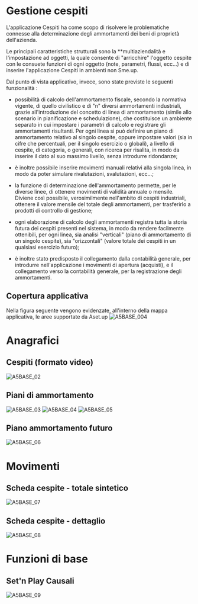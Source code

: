 # Gestione cespiti
L'applicazione Cespiti ha come scopo di risolvere le problematiche connesse alla determinazione degli ammortamenti dei beni di proprietà dell'azienda.

Le principali caratteristiche strutturali sono la **multiaziendalità e l'impostazione ad oggetti, la quale consente di "arricchire" l'oggetto cespite con le consuete funzioni di ogni oggetto (note, parametri, flussi, ecc...) e di inserire l'applicazione Cespiti in ambienti non Sme.up.

Dal punto di vista applicativo, invece, sono state previste le seguenti funzionalità : 

- possibilità di calcolo dell'ammortamento fiscale, secondo la normativa vigente, di quello civilistico e di "n" diversi ammortamenti industriali, grazie all'introduzione del concetto di linea di ammortamento (simile allo scenario in pianificazione e schedulazione), che costituisce un ambiente separato in cui impostare i parametri di calcolo e registrare gli ammortamenti risultanti.
Per ogni linea si può definire un piano di ammortamento relativo al singolo cespite, oppure impostare valori (sia in cifre che percentuali, per il singolo esercizio o globali), a livello di cespite, di categoria, o generali, con ricerca per risalita, in modo da inserire il dato al suo massimo livello, senza introdurre ridondanze;

- è inoltre possibile inserire movimenti manuali relativi alla singola linea, in modo da poter simulare rivalutazioni, svalutazioni, ecc...;

- la funzione di determinazione dell'ammortamento permette, per le diverse linee, di ottenere movimenti di validità annuale o mensile. Diviene così possibile, verosimilmente nell'ambito di cespiti industriali, ottenere il valore mensile del totale degli ammortamenti, per trasferirlo a prodotti di controllo di gestione;

- ogni elaborazione di calcolo degli ammortamenti registra tutta la storia futura dei cespiti presenti nel sistema, in modo da rendere facilmente ottenibili, per ogni linea, sia analisi "verticali" (piano di ammortamento di un singolo cespite), sia "orizzontali" (valore totale dei cespiti in un qualsiasi esercizio futuro);

- è inoltre stato predisposto il collegamento dalla contabilità generale, per introdurre nell'applicazione i movimenti di apertura (acquisti), e il collegamento verso la contabilità generale, per la registrazione degli ammortamenti.


## Copertura applicativa
Nella figura seguente vengono evidenzate, all'interno della mappa applicativa, le aree supportate da Aset.up
![A5BASE_004](https://doc.smeup.com/immagini/MBDOC_VIS-A5_001/A5BASE_004.png)
# Anagrafici
## Cespiti (formato video)
![A5BASE_02](https://doc.smeup.com/immagini/MBDOC_VIS-A5_001/A5BASE_02.png)
## Piani di ammortamento
![A5BASE_03](https://doc.smeup.com/immagini/MBDOC_VIS-A5_001/A5BASE_03.png)
![A5BASE_04](https://doc.smeup.com/immagini/MBDOC_VIS-A5_001/A5BASE_04.png)
![A5BASE_05](https://doc.smeup.com/immagini/MBDOC_VIS-A5_001/A5BASE_05.png)
## Piano ammortamento futuro
![A5BASE_06](https://doc.smeup.com/immagini/MBDOC_VIS-A5_001/A5BASE_06.png)
# Movimenti
## Scheda cespite - totale sintetico
![A5BASE_07](https://doc.smeup.com/immagini/MBDOC_VIS-A5_001/A5BASE_07.png)
## Scheda cespite - dettaglio
![A5BASE_08](https://doc.smeup.com/immagini/MBDOC_VIS-A5_001/A5BASE_08.png)
# Funzioni di base
## Set'n Play Causali
![A5BASE_09](https://doc.smeup.com/immagini/MBDOC_VIS-A5_001/A5BASE_09.png)